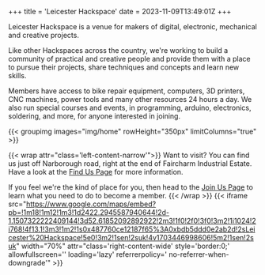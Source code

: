 +++
title = 'Leicester Hackspace'
date = 2023-11-09T13:49:01Z
+++

Leicester Hackspace is a venue for makers of digital, electronic, mechanical and creative projects.

Like other Hackspaces across the country, we're working to build a community of practical and creative people and
provide them with a place to pursue their projects, share techniques and concepts and learn new skills.

Members have access to bike repair equipment, computers, 3D printers, CNC machines, power tools and many other
resources 24 hours a day. We also run special courses and events, in programming, arduino, electronics, soldering, and
more, for anyone interested in joining.

{{< groupimg images="img/home" rowHeight="350px" limitColumns="true" >}}

{{< wrap attr="class='left-content-narrow'">}}
Want to visit? You can find us just off Narborough road, right at the end of Faircharm Industrial Estate. Have a look at
the [Find Us Page](/find-us) for more information. 

If you feel we're the kind of place for you, then head to the [Join Us Page](/join-us) to learn what you need to do to
become a member.
{{< /wrap >}}
{{< iframe src="https://www.google.com/maps/embed?pb=!1m18!1m12!1m3!1d2422.2945587940644!2d-1.1507322222409144!3d52.61852092892922!2m3!1f0!2f0!3f0!3m2!1i1024!2i768!4f13.1!3m3!1m2!1s0x487760ce12187f65%3A0xbdb5ddd0e2ab2d!2sLeicester%20Hackspace!5e0!3m2!1sen!2suk!4v1703446998606!5m2!1sen!2suk" width="70%" attr="class='right-content-wide' style='border:0;' allowfullscreen='' loading='lazy' referrerpolicy=' no-referrer-when-downgrade'" >}}


